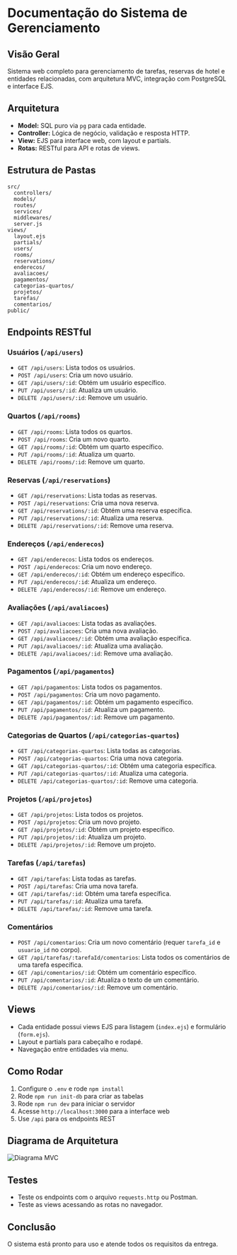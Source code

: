 # Documentação do Sistema de Gerenciamento

## Visão Geral

Sistema web completo para gerenciamento de tarefas, reservas de hotel e entidades relacionadas, com arquitetura MVC, integração com PostgreSQL e interface EJS.

## Arquitetura

- **Model:** SQL puro via `pg` para cada entidade.
- **Controller:** Lógica de negócio, validação e resposta HTTP.
- **View:** EJS para interface web, com layout e partials.
- **Rotas:** RESTful para API e rotas de views.

## Estrutura de Pastas

```
src/
  controllers/
  models/
  routes/
  services/
  middlewares/
  server.js
views/
  layout.ejs
  partials/
  users/
  rooms/
  reservations/
  enderecos/
  avaliacoes/
  pagamentos/
  categorias-quartos/
  projetos/
  tarefas/
  comentarios/
public/
```

## Endpoints RESTful

### Usuários (`/api/users`)
- `GET /api/users`: Lista todos os usuários.
- `POST /api/users`: Cria um novo usuário.
- `GET /api/users/:id`: Obtém um usuário específico.
- `PUT /api/users/:id`: Atualiza um usuário.
- `DELETE /api/users/:id`: Remove um usuário.

### Quartos (`/api/rooms`)
- `GET /api/rooms`: Lista todos os quartos.
- `POST /api/rooms`: Cria um novo quarto.
- `GET /api/rooms/:id`: Obtém um quarto específico.
- `PUT /api/rooms/:id`: Atualiza um quarto.
- `DELETE /api/rooms/:id`: Remove um quarto.

### Reservas (`/api/reservations`)
- `GET /api/reservations`: Lista todas as reservas.
- `POST /api/reservations`: Cria uma nova reserva.
- `GET /api/reservations/:id`: Obtém uma reserva específica.
- `PUT /api/reservations/:id`: Atualiza uma reserva.
- `DELETE /api/reservations/:id`: Remove uma reserva.

### Endereços (`/api/enderecos`)
- `GET /api/enderecos`: Lista todos os endereços.
- `POST /api/enderecos`: Cria um novo endereço.
- `GET /api/enderecos/:id`: Obtém um endereço específico.
- `PUT /api/enderecos/:id`: Atualiza um endereço.
- `DELETE /api/enderecos/:id`: Remove um endereço.

### Avaliações (`/api/avaliacoes`)
- `GET /api/avaliacoes`: Lista todas as avaliações.
- `POST /api/avaliacoes`: Cria uma nova avaliação.
- `GET /api/avaliacoes/:id`: Obtém uma avaliação específica.
- `PUT /api/avaliacoes/:id`: Atualiza uma avaliação.
- `DELETE /api/avaliacoes/:id`: Remove uma avaliação.

### Pagamentos (`/api/pagamentos`)
- `GET /api/pagamentos`: Lista todos os pagamentos.
- `POST /api/pagamentos`: Cria um novo pagamento.
- `GET /api/pagamentos/:id`: Obtém um pagamento específico.
- `PUT /api/pagamentos/:id`: Atualiza um pagamento.
- `DELETE /api/pagamentos/:id`: Remove um pagamento.

### Categorias de Quartos (`/api/categorias-quartos`)
- `GET /api/categorias-quartos`: Lista todas as categorias.
- `POST /api/categorias-quartos`: Cria uma nova categoria.
- `GET /api/categorias-quartos/:id`: Obtém uma categoria específica.
- `PUT /api/categorias-quartos/:id`: Atualiza uma categoria.
- `DELETE /api/categorias-quartos/:id`: Remove uma categoria.

### Projetos (`/api/projetos`)
- `GET /api/projetos`: Lista todos os projetos.
- `POST /api/projetos`: Cria um novo projeto.
- `GET /api/projetos/:id`: Obtém um projeto específico.
- `PUT /api/projetos/:id`: Atualiza um projeto.
- `DELETE /api/projetos/:id`: Remove um projeto.

### Tarefas (`/api/tarefas`)
- `GET /api/tarefas`: Lista todas as tarefas.
- `POST /api/tarefas`: Cria uma nova tarefa.
- `GET /api/tarefas/:id`: Obtém uma tarefa específica.
- `PUT /api/tarefas/:id`: Atualiza uma tarefa.
- `DELETE /api/tarefas/:id`: Remove uma tarefa.

### Comentários
- `POST /api/comentarios`: Cria um novo comentário (requer `tarefa_id` e `usuario_id` no corpo).
- `GET /api/tarefas/:tarefaId/comentarios`: Lista todos os comentários de uma tarefa específica.
- `GET /api/comentarios/:id`: Obtém um comentário específico.
- `PUT /api/comentarios/:id`: Atualiza o texto de um comentário.
- `DELETE /api/comentarios/:id`: Remove um comentário.

## Views

- Cada entidade possui views EJS para listagem (`index.ejs`) e formulário (`form.ejs`).
- Layout e partials para cabeçalho e rodapé.
- Navegação entre entidades via menu.

## Como Rodar

1. Configure o `.env` e rode `npm install`
2. Rode `npm run init-db` para criar as tabelas
3. Rode `npm run dev` para iniciar o servidor
4. Acesse `http://localhost:3000` para a interface web
5. Use `/api` para os endpoints REST

## Diagrama de Arquitetura

![Diagrama MVC](https://github.com/kterra/Inteli-2024-1B/blob/main/materiais/ponderada-2/exemplo-arq-v2.jpg)

## Testes

- Teste os endpoints com o arquivo `requests.http` ou Postman.
- Teste as views acessando as rotas no navegador.

## Conclusão

O sistema está pronto para uso e atende todos os requisitos da entrega.